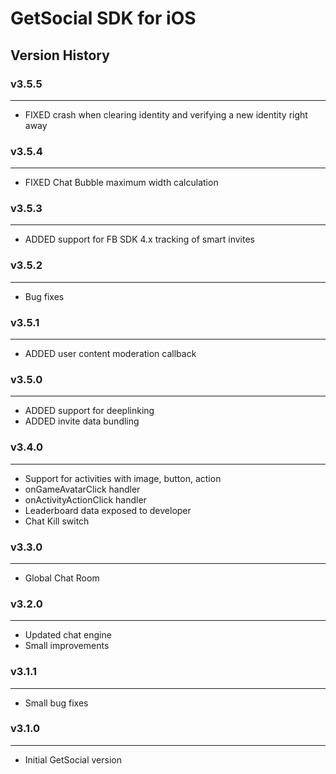 # GetSocial SDK for iOS

## Version History

### v3.5.5
---
- FIXED crash when clearing identity and verifying a new identity right away 

### v3.5.4
---
- FIXED Chat Bubble maximum width calculation

### v3.5.3

---
- ADDED support for FB SDK 4.x tracking of smart invites



### v3.5.2

---
- Bug fixes



### v3.5.1

---
- ADDED user content moderation callback


### v3.5.0

---
- ADDED support for deeplinking
- ADDED invite data bundling

### v3.4.0
---
- Support for activities with image, button, action
- onGameAvatarClick handler
- onActivityActionClick handler
- Leaderboard data exposed to developer
- Chat Kill switch

### v3.3.0
---
- Global Chat Room

### v3.2.0
---
- Updated chat engine
- Small improvements

### v3.1.1
---
- Small bug fixes

### v3.1.0 
---
- Initial GetSocial version